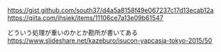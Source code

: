 

https://gist.github.com/south37/d4a5a8158f49e067237c17d13ecab12a
https://qiita.com/ihsiek/items/11106ce7a13e09b61547

どういう処理が重いのかとか勘所が書いてある
https://www.slideshare.net/kazeburo/isucon-yapcasia-tokyo-2015/50

